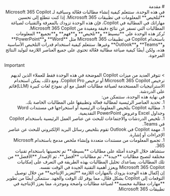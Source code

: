 <div dir="rtl">
# مقدمة
</div>

<div dir="rtl">
في هذه الوحدة، ستتعلم كيفية إنشاء مطالبات فعّالة وسياقية لـ Microsoft 365 Copilot **لتلخيص** المعلومات في تطبيقات Microsoft 365. إذا كنت تتطلع إلى تحسين مهاراتك في المطالبة في Copilot، فإن هذه الوحدة تزودك بالمعرفة والتقنيات لصياغة المطالبات التي تسفر عن نتائج دقيقة ومفيدة من Microsoft 365 Copilot.
</div>

<div dir="rtl">
تُركز هذه الوحدة على **تبسيط** و**تلخيص** و**فهم** و**تجميع** المعلومات باستخدام Copilot في تطبيقات Microsoft 365 مثل **Word** و**PowerPoint** و**Teams** و**Outlook** وغيرها. ستتعلم كيفية استخدام قدرات التلخيص الأساسية هذه، ولكن أيضًا كيفية صياغة مطالبة فعّالة تحتوي على جميع العناصر اللازمة لتوليد النتائج المرجوة.
</div>

> [!IMPORTANT]
<div dir="rtl">
>
 تتوفر العديد من ميزات Copilot الموضحة في هذه الوحدة فقط للعملاء الذين لديهم ترخيص Microsoft 365 Copilot أو ترخيص Copilot Pro. ومع ذلك، يمكن استخدام الاستراتيجيات المستخدمة لصياغة مطالبات أفضل مع أي نموذج لغات كبيرة (LLM)قائم على الدردشة.
</div>

<div dir="rtl">
في نهاية هذه الوحدة، ستتمكن من:
</div>

<div dir="rtl">
1. تحديد العناصر الرئيسية لمطالبة فعالة وتطبيقها على المطالبات الخاصة بك.
</div>

<div dir="rtl">
1. مطالبة Copilot بتلخيص المعلومات الرئيسية أو استخراجها في مستندات Word وجداول Excel وعروض PowerPoint التقديمية.
</div>

<div dir="rtl">
1. تلخيص الدردشات والاجتماعات للبحث عن عناصر العمل الرئيسية باستخدام Copilot في Teams.
</div>

<div dir="rtl">
1. مهمة Copilot في Outlook تقوم بتلخيص رسائل البريد الإلكتروني للبحث عن عناصر الإجراءات أو إشارة.
</div>

<div dir="rtl">
1. تجميع المعلومات من مستندات متعددة وإنشاء ملخص مدمج باستخدام Microsoft 365.
</div>

<div dir="rtl">
ستشاهد خلال الوحدة أمثلة على مطالبات **بسيطة** تم تحسينها باستخدام تقنيات مختلفة لتصبح مطالبات **جيدة**، ثم مطالبات **أفضل**، ثم الإصدار **الأفضل** من تلك المطالبات. يساعدك تحليل المطالبات بهذه الطريقة في التعرف على إمكانيات Microsoft 365 Copilot ويعزز أهمية التقنية الجيدة في الوقت نفسه.
</div>

<div dir="rtl">
إن إكمال هذه الوحدة يزودك بالمهارات اللازمة **لتعزيز الإنتاجية** من خلال توصيل التوقعات إلى Copilot بشكل فعّال، مما يوفر لك الوقت والجهد. ستتمكن أيضًا من تطوير **مهارات مطالبة محسنة** لصياغة مطالبات واضحة وموجزة، مما يعزز الإنتاجية في تطبيقات Microsoft 365.
</div>

